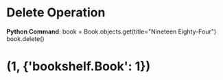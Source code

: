# Delete Operation

**Python Command**:
book = Book.objects.get(title="Nineteen Eighty-Four")
book.delete()


# (1, {'bookshelf.Book': 1})
